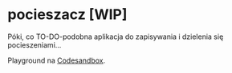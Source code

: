 # pocieszacz [WIP]


Póki, co TO-DO-podobna aplikacja do zapisywania i dzielenia się pocieszeniami... 

Playground na <a href="https://codesandbox.io/s/3x3jmmrjz1" target="_blank">Codesandbox</a>.
